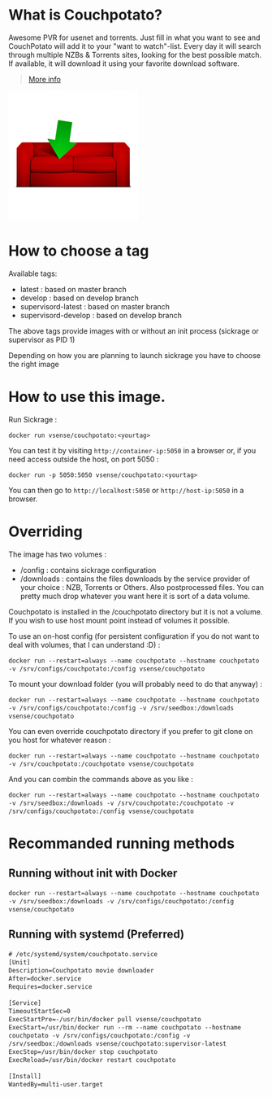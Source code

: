 # What is Couchpotato?

Awesome PVR for usenet and torrents. Just fill in what you want to see and CouchPotato will add it to your "want to watch"-list. Every day it will search through multiple NZBs & Torrents sites, looking for the best possible match. If available, it will download it using your favorite download software.

> [More info](https://couchpota.to/)

![Sickrage](https://raw.githubusercontent.com/vSense/docker-couchpotato/master/logo.png)


# How to choose a tag

Available tags:
-   latest : based on master branch
-   develop : based on develop branch
-   supervisord-latest : based on master branch
-   supervisord-develop : based on develop branch

The above tags provide images with or without an init process (sickrage or supervisor as PID 1)

Depending on how you are planning to launch sickrage you have to choose the right image

# How to use this image.

Run Sickrage :

	docker run vsense/couchpotato:<yourtag>

You can test it by visiting `http://container-ip:5050` in a browser or, if you need access outside the host, on port 5050 :

	docker run -p 5050:5050 vsense/couchpotato:<yourtag>

You can then go to `http://localhost:5050` or `http://host-ip:5050` in a browser.

# Overriding

The image has two volumes :
-   /config : contains sickrage configuration
-   /downloads : contains the files downloads by the service provider of your choice : NZB, Torrents or Others. Also postprocessed files. You can pretty much drop whatever you want here it is sort of a data volume.

Couchpotato is installed in the /couchpotato directory but it is not a volume. If you wish to use host mount point instead of volumes it possible.

To use an on-host config (for persistent configuration if you do not want to deal with volumes, that I can understand :D) :

    docker run --restart=always --name couchpotato --hostname couchpotato -v /srv/configs/couchpotato:/config vsense/couchpotato

To mount your download folder (you will probably need to do that anyway) :

    docker run --restart=always --name couchpotato --hostname couchpotato -v /srv/configs/couchpotato:/config -v /srv/seedbox:/downloads vsense/couchpotato

You can even override couchpotato directory if you prefer to git clone on you host for whatever reason :

    docker run --restart=always --name couchpotato --hostname couchpotato -v /srv/couchpotato:/couchpotato vsense/couchpotato

And you can combin the commands above as you like :

    docker run --restart=always --name couchpotato --hostname couchpotato  -v /srv/seedbox:/downloads -v /srv/couchpotato:/couchpotato -v /srv/configs/couchpotato:/config vsense/couchpotato

# Recommanded running methods

## Running without init with Docker

```
docker run --restart=always --name couchpotato --hostname couchpotato  -v /srv/seedbox:/downloads -v /srv/configs/couchpotato:/config vsense/couchpotato
```

## Running with systemd (Preferred)

```
# /etc/systemd/system/couchpotato.service
[Unit]
Description=Couchpotato movie downloader
After=docker.service
Requires=docker.service

[Service]
TimeoutStartSec=0
ExecStartPre=-/usr/bin/docker pull vsense/couchpotato
ExecStart=/usr/bin/docker run --rm --name couchpotato --hostname couchpotato -v /srv/configs/couchpotato:/config -v /srv/seedbox:/downloads vsense/couchpotato:supervisor-latest
ExecStop=/usr/bin/docker stop couchpotato
ExecReload=/usr/bin/docker restart couchpotato

[Install]
WantedBy=multi-user.target
```
